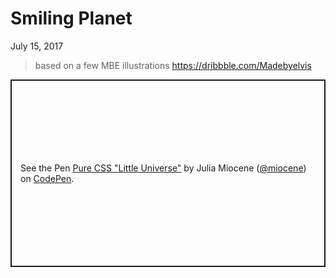 # Smiling Planet

July 15, 2017

> based on a few MBE illustrations https://dribbble.com/Madebyelvis

<p class="codepen" data-height="300" data-default-tab="result" data-slug-hash="dRLbGP" data-user="miocene" style="height: 300px; box-sizing: border-box; display: flex; align-items: center; justify-content: center; border: 2px solid; margin: 1em 0; padding: 1em;">
  <span>See the Pen <a href="https://codepen.io/miocene/pen/dRLbGP">
  Pure CSS &quot;Little Universe&quot;</a> by Julia Miocene (<a href="https://codepen.io/miocene">@miocene</a>)
  on <a href="https://codepen.io">CodePen</a>.</span>
</p>
<script async src="https://cpwebassets.codepen.io/assets/embed/ei.js"></script>